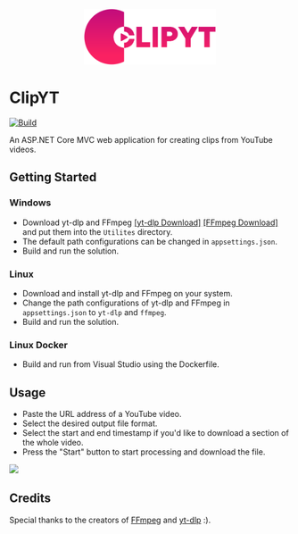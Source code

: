 <p align="center">
  <img height="100" src="src/ClipYT/wwwroot/images/clipyt_logo_gradient.svg">
</p>

# ClipYT
[![Build](https://github.com/pawelptak/clip-yt/actions/workflows/build.yml/badge.svg?branch=main)](https://github.com/pawelptak/clip-yt/actions/workflows/build.yml)

An ASP.NET Core MVC web application for creating clips from YouTube videos.

## Getting Started
### Windows
- Download yt-dlp and FFmpeg [[yt-dlp Download]](https://github.com/yt-dlp/yt-dlp/releases/latest) [[FFmpeg Download]](https://ffmpeg.org/download.html) and put them into the `Utilites` directory.
- The default path configurations can be changed in `appsettings.json`.
- Build and run the solution.

### Linux
- Download and install yt-dlp and FFmpeg on your system.
- Change the path configurations of yt-dlp and FFmpeg in `appsettings.json` to `yt-dlp` and `ffmpeg`.
- Build and run the solution.

### Linux Docker
- Build and run from Visual Studio using the Dockerfile.

## Usage
- Paste the URL address of a YouTube video.
- Select the desired output file format.
- Select the start and end timestamp if you'd like to download a section of the whole video.
- Press the "Start" button to start processing and download the file.

 <img height="500" src="https://github.com/user-attachments/assets/a684d4e1-7a8b-43e5-bcbb-8cdc41863217">


## Credits
Special thanks to the creators of [FFmpeg](https://ffmpeg.org/) and [yt-dlp](https://github.com/yt-dlp/yt-dlp) :).
